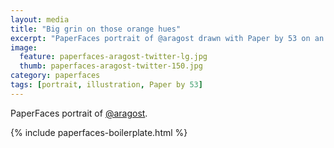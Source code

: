 ```yaml
---
layout: media
title: "Big grin on those orange hues"
excerpt: "PaperFaces portrait of @aragost drawn with Paper by 53 on an iPad."
image: 
  feature: paperfaces-aragost-twitter-lg.jpg
  thumb: paperfaces-aragost-twitter-150.jpg
category: paperfaces
tags: [portrait, illustration, Paper by 53]
---
```


PaperFaces portrait of [@aragost](http://twitter.com/aragost).

{% include paperfaces-boilerplate.html %}